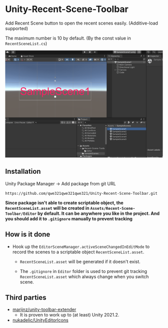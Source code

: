 # Unity-Recent-Scene-Toolbar
Add Recent Scene button to open the recent scenes easily. (Additive-load supported)

The maximum number is 10 by default. (By the const value in `RecentSceneList.cs`)

![](./img~/demo.gif)

## Installation
Unity Package Manager -> Add package from git URL
```
https://github.com/qwe321qwe321qwe321/Unity-Recent-Scene-Toolbar.git
```

**Since package isn't able to create scriptable object, the `RecentSceneList.asset` will be created in `Assets/Recent-Scene-Toolbar/Editor` by default. It can be anywhere you like in the project. And you should add it to `.gitignore` manually to prevent tracking**

## How is it done
* Hook up the `EditorSceneManager.activeSceneChangedInEditMode` to record the scenes to a scriptable object `RecentSceneList.asset`.

  * `RecentSceneList.asset` will be generated if it doesn't exist.

  * The `.gitignore` in `Editor` folder is used to prevent git tracking `RecentSceneList.asset` which always change when you switch scene.

## Third parties
* [marijnz/unity-toolbar-extender](https://github.com/marijnz/unity-toolbar-extender)
  * It is proven to work up to (at least) Unity 2021.2.
* [nukadelic/UnityEditorIcons](https://github.com/nukadelic/UnityEditorIcons)
